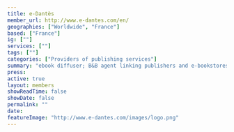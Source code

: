 ```yaml
---
title: e-Dantès
member_url: http://www.e-dantes.com/en/
geographies: ["Worldwide", "France"]
based: ["France"]
ig: [""] 
services: [""] 
tags: [""]
categories: ["Providers of publishing services"]
summary: "ebook diffuser; B&B agent linking publishers and e-bookstores."
press:
active: true
layout: members
showReadTime: false
showDate: false
permalink: ""
date: 
featureImage: "http://www.e-dantes.com/images/logo.png"
---
```


